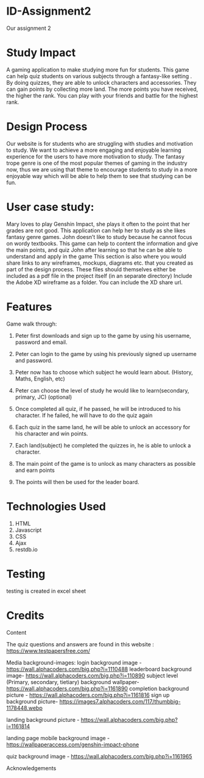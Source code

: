 # ID-Assignment2
Our assignment 2 

# Study Impact

A gaming application to make studying more fun for students. This game can help quiz students on various subjects through a fantasy-like setting . By doing quizzes, they are able to unlock characters and accessories. They can gain points by collecting more land. The more points you have received, the higher the rank. You can play with your friends and battle for the highest rank.  


# Design Process

Our website is for students who are struggling with studies and motivation to study. We want to achieve a more engaging and enjoyable learning experience for the users to have more motivation to study. The fantasy trope genre is one of the most popular themes of gaming in the industry now, thus we are using that theme to encourage students to study in a more enjoyable way which will be able to help them to see that studying can be fun. 
# User case study:
Mary loves to play Genshin Impact, she plays it often to the point that her grades are not good. This application can help her to study as she likes fantasy genre games. 
John doesn’t like to study because he cannot focus on wordy textbooks. This game can help to content the information and give the main points, and quiz John after learning so that he can be able to understand and apply in the game
This section is also where you would share links to any wireframes, mockups, diagrams etc. that you created as part of the design process. These files should themselves either be included as a pdf file in the project itself (in an separate directory) Include the Adobe XD wireframe as a folder. You can include the XD share url.


# Features
Game walk through: 

1) Peter first downloads and sign up to the game by using his username, password and email. 

2) Peter can login to the game by using his previously signed up username and password. 
3) Peter now has to choose which subject he would learn about. (History, Maths, English, etc)
4) Peter can choose the level of study he would like to learn(secondary, primary, JC) (optional)
5) Once completed all quiz, if he passed, he will be introduced to his character. If he failed, he will have to do the quiz again
6) Each quiz in the same land, he will be able to unlock an accessory for his character and win points.
7) Each land(subject) he completed the quizzes in, he is able to unlock a character. 
8) The main point of the game is to unlock as many characters as possible and earn points
9) The points will then be used for the leader board. 


# Technologies Used
1) HTML
2) Javascript
3) CSS
4) Ajax
5) restdb.io

# Testing
testing is created in excel sheet

# Credits

Content

The quiz questions and answers are found in this website : https://www.testpapersfree.com/

Media
background-images:
login background image -https://wall.alphacoders.com/big.php?i=1110488
leaderboard background image- https://wall.alphacoders.com/big.php?i=110890
subject level (Primary, secondary, tietiary) background wallpaper- https://wall.alphacoders.com/big.php?i=1161890
completion background picture - https://wall.alphacoders.com/big.php?i=1161816
sign up background picture- https://images7.alphacoders.com/117/thumbbig-1178448.webp

landing background picture - https://wall.alphacoders.com/big.php?i=1161814

landing page mobile background image - https://wallpaperaccess.com/genshin-impact-phone

quiz background image - https://wall.alphacoders.com/big.php?i=1161965

Acknowledgements
